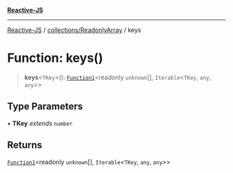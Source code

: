 [**Reactive-JS**](../../../README.md)

***

[Reactive-JS](../../../README.md) / [collections/ReadonlyArray](../README.md) / keys

# Function: keys()

> **keys**\<`TKey`\>(): [`Function1`](../../../functions/type-aliases/Function1.md)\<readonly `unknown`[], `Iterable`\<`TKey`, `any`, `any`\>\>

## Type Parameters

• **TKey** *extends* `number`

## Returns

[`Function1`](../../../functions/type-aliases/Function1.md)\<readonly `unknown`[], `Iterable`\<`TKey`, `any`, `any`\>\>
